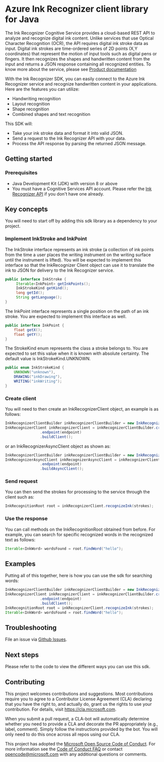 # Azure Ink Recognizer client library for Java

The Ink Recognizer Cognitive Service provides a cloud-based REST API to analyze and recognize digital ink content. Unlike services that use Optical Character Recognition (OCR), the API requires digital ink stroke data as input. Digital ink strokes are time-ordered series of 2D points (X,Y coordinates) that represent the motion of input tools such as digital pens or fingers. It then recognizes the shapes and handwritten content from the input and returns a JSON response containing all recognized entities. To know more about the service, please see [Product documentation][inkrecognizer_docs]

With the Ink Recognizer SDK, you can easily connect to the Azure Ink Recognizer service and recognize handwritten content in your applications. Here are the features you can utilize:

* Handwriting recognition
* Layout recognition
* Shape recognition
* Combined shapes and text recognition

This SDK will:

* Take your ink stroke data and format it into valid JSON.
* Send a request to the Ink Recognizer API with your data.
* Process the API response by parsing the returned JSON message.

## Getting started

### Prerequisites

* Java Development Kit (JDK) with version 8 or above
* You must have a Cognitive Services API account. Please refer the [Ink Recognizer API][inkrecognizer_api] if you don't have one already.

## Key concepts

You will need to start off by adding this sdk library as a dependency to your project.

### Implement InkStroke and InkPoint

The InkStroke interface represents an ink stroke (a collection of ink points from the time a user places the writing instrument on the writing surface until the instrument is lifted). You will be expected to implement this interface so that the InkRecognizer Client object can use it to translate the ink to JSON for delivery to the Ink Recognizer service.

```Java
public interface InkStroke {
     Iterable<InkPoint> getInkPoints();
     InkStrokeKind getKind();
     long getId();
     String getLanguage();
} 
```

The InkPoint interface represents a single position on the path of an ink stroke. You are expected to implement this interface as well.

```Java
public interface InkPoint {
    float getX();
    float getY();
}
```

The StrokeKind enum represents the class a stroke belongs to. You are expected to set this value when it is known with absolute certainty. The default value is InkStrokeKind.UNKNOWN.

```Java
public enum InkStrokeKind {
    UNKNOWN("unknown"),
    DRAWING("inkDrawing"),
    WRITING("inkWriting");
}
```

### Create client

You will need to then create an InkRecognizerClient object, an example is as follows:

```Java
InkRecognizerClientBuilder inkRecognizerClientBuilder = new InkRecognizerClientBuilder();
InkRecognizerClient inkRecognizerClient = inkRecognizerClientBuilder.credentials(credential)
                .endpoint(endpoint)
                .buildClient();
```

or an InkRecognizerAsyncClient object as shown as:

```Java
InkRecognizerClientBuilder inkRecognizerClientBuilder = new InkRecognizerClientBuilder();
InkRecognizerAsyncClient inkRecognizerAsyncClient = inkRecognizerClientBuilder.credentials(credential)
                .endpoint(endpoint)
                .buildAsyncClient();
```

### Send request

You can then send the strokes for processing to the service through the client such as:

```Java
InkRecognitionRoot root = inkRecognizerClient.recognizeInk(strokes);
```

### Use the response

You can call methods on the InkRecognitionRoot obtained from before. For example, you can search for specific recognized words in the recognized text as follows:

```Java
Iterable<InkWord> wordsFound = root.findWord("hello");
```

## Examples

Putting all of this together, here is how you can use the sdk for searching words:

```Java
InkRecognizerClientBuilder inkRecognizerClientBuilder = new InkRecognizerClientBuilder();
InkRecognizerClient inkRecognizerClient = inkRecognizerClientBuilder.credentials(credential)
                .endpoint(endpoint)
                .buildClient();
InkRecognitionRoot root = inkRecognizerClient.recognizeInk(strokes);
Iterable<InkWord> wordsFound = root.findWord("hello");
```

## Troubleshooting

File an issue via [Github Issues][github_issues].

## Next steps

Please refer to the code to view the different ways you can use this sdk.

## Contributing

This project welcomes contributions and suggestions.  Most contributions require you to agree to a
Contributor License Agreement (CLA) declaring that you have the right to, and actually do, grant us
the rights to use your contribution. For details, visit https://cla.microsoft.com.

When you submit a pull request, a CLA-bot will automatically determine whether you need to provide
a CLA and decorate the PR appropriately (e.g., label, comment). Simply follow the instructions
provided by the bot. You will only need to do this once across all repos using our CLA.

This project has adopted the [Microsoft Open Source Code of Conduct](https://opensource.microsoft.com/codeofconduct/).
For more information see the [Code of Conduct FAQ](https://opensource.microsoft.com/codeofconduct/faq/) or
contact [opencode@microsoft.com](mailto:opencode@microsoft.com) with any additional questions or comments.

<!-- LINKS -->
[github_issues]: https://github.com/Azure/azure-sdk-for-java/issues/new/choose
[inkrecognizer_api]: https://docs.microsoft.com/en-us/azure/cognitive-services/ink-recognizer/overview
[inkrecognizer_docs]: https://docs.microsoft.com/en-us/azure/cognitive-services/ink-recognizer/